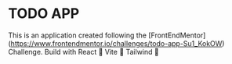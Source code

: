# TODO APP

This is an application created following the [FrontEndMentor] (https://www.frontendmentor.io/challenges/todo-app-Su1_KokOW) Challenge.
Build with 
React :rocket:
Vite :rocket:
Tailwind :rocket:
